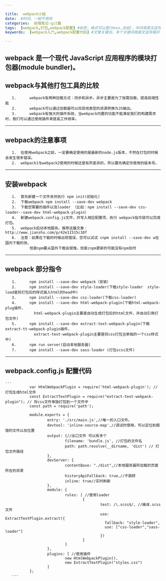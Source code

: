 ```yaml
---

title:  webpack小结
date:  #时间，一般不用改
categories:  前端笔记-git篇
tags:  [webpack,打包,webpack配置] #标签，格式可以是[Hexo,总结]，中间用英文逗号分开
keywords:  [webpack入门,webpack配置代码] #文章关键词，多个关键词用英文逗号隔开

---
```

##     webpack 是一个现代 JavaScript 应用程序的模块打包器(module bundler)。
##     webpack与其他打包工具的比较
       1.      webpack有两种加载方式：同步和异步。异步主要是为了按需加载，提高前端性能
       2.      webpack可以通过加载器可以将其他类型的资源转换为JS输出。
       3.      webpack有强大的插件系统，当webpack内置的功能不能满足我们的构建需求时，我们可以通过使用插件来提高工作效率。
* * * *
##     webpack的注意事项
       1.  在使用webpack之前，一定要确定使用的是最新的node.js版本，不然在打包的时候会发生很多错误。
       2.  webpack1与webpack2使用的时候还是有所差异的，所以要先确定你使用的版本号。
* * * *
##   安装webpack
       1.  首先新建一个文件夹并执行 npm init(初始化)
       2.  下载webpack npm install --save-dev webpack
       3.  下载您需要的插件以及loader （比如：npm install --save-dev css-loader--save-dev html-webpack-plugin）
       4.  新建webpack.config.js文件，并写入相应配置项，执行 webpack指令就可以完成打包。
       5.  webpack启动本地服务。推荐这篇文章：http://www.jianshu.com/p/42e11515c10f
       6.  注意：如果在下载的时候出现错误，您可以试试 cnpm install --save-dev w在国内下载的快，
               但是npm要从国外下载会很慢。但是cnpm更新的可能没有npm及时
* * * *
##     webpack 部分指令
       1.      npm install --save-dev webpack（安装）
       2.      npm install --save-dev style-loader(下载style-loader  style-load是将打包后的样式插入html的head中)
       3.      npm install --save-dev css-loader(下载css-loader)
       4.      npm install --save-dev html-webpack-plugin(下载html-webpack-plug插件，
                 html-webpack-plugin主要是自动生成打包后的html文件，并自动引用打包文件)
       5.      npm install --save-dev extract-text-webpack-plugin(下载extract-tt-webpack-plugin插件，
                 extract-text-webpack-plugin主要是将css打包当单独的一个css样式中)
       6.      npm run server(启动本地服务器)
       7.      npm install --save-dev sass-loader (打包scss文件)
* * * *
##     webpack.config.js 配置代码
    ···
               var HtmlWebpackPlugin = require('html-webpack-plugin'); // 打包生成html文件
               const ExtractTextPlugin = require("extract-text-webpack-plugin"); // 将css文件单独打包到一个文件中
               const path = require('path');

               module.exports = {
                       entry: './src/main.js',//唯一的入口文件。
                       devtool: 'inline-source-map',//调试时使用，可以定位到报错的文件以及位置
                       output: {//出口文件 可以有多个
                               filename: 'bundle.js', //打包的文件名
                               path: path.resolve(__dirname, 'dist') // 打包文件路径
                       },
                       devServer: {
                               contentBase: "./dist",//本地服务器所加载的页面所在的目录
                               historyApiFallback: true,//不跳转
                               inline: true//实时刷新
                       },
                       module: {
                               rules: [ //使用loader
                                       {
                                               test: /\.scss$/, //编译.scss文件
                                               use: ExtractTextPlugin.extract({
                                                 fallback: "style-loader",
                                                 use: ["css-loader","sass-loader"]
                                               })
                                       }
                               ]
                       },
                       plugins: [ //使用插件
                               new HtmlWebpackPlugin(),
                               new ExtractTextPlugin("styles.css")
                       ]
               };
       ···
